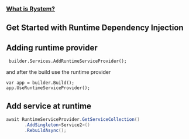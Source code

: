 ﻿### [What is Rystem?](https://github.com/KeyserDSoze/Rystem)

## Get Started with Runtime Dependency Injection

## Adding runtime provider

	 builder.Services.AddRuntimeServiceProvider();

and after the build use the runtime provider

	var app = builder.Build();
	app.UseRuntimeServiceProvider();


## Add service at runtime

```csharp
await RuntimeServiceProvider.GetServiceCollection()
       .AddSingleton<Service2>()
       .RebuildAsync();
```